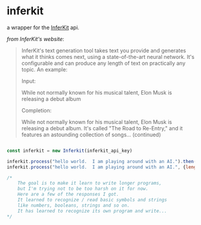 # inferkit
a wrapper for the [InferKit](https://inferkit.com) api.


*from InferKit's website*:
> InferKit's text generation tool takes text you provide and generates what it thinks comes next, using a state-of-the-art neural network. It's configurable and can produce any length of text on practically any topic. An example:
>
> Input:
>
> While not normally known for his musical talent, Elon Musk is releasing a debut album
>
> Completion:
>
> While not normally known for his musical talent, Elon Musk is releasing a debut album. It's called "The Road to Re-Entry," and it features an astounding collection of songs... (continued)


```javascript

const inferkit = new Inferkit(inferkit_api_key)

inferkit.process("hello world.  I am playing around with an AI.").then(console.log)
inferkit.process("hello world.  I am playing around with an AI.", {length: 100}).then(console.log)

/*
	The goal is to make it learn to write longer programs, 
	but I'm trying not to be too harsh on it for now. 
	Here are a few of the responses I got. 
	It learned to recognize / read basic symbols and strings 
	like numbers, booleans, strings and so on. 
	It has learned to recognize its own program and write...
*/
````